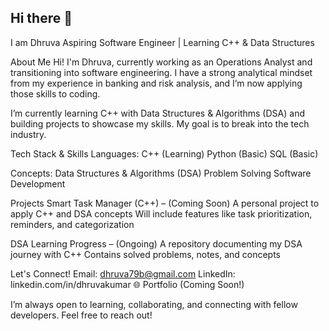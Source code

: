 ## Hi there 👋
I am Dhruva
Aspiring Software Engineer | Learning C++ & Data Structures

About Me
Hi! I'm Dhruva, currently working as an Operations Analyst and transitioning into software engineering. I have a strong analytical mindset from my experience in banking and risk analysis, and I’m now applying those skills to coding.

I’m currently learning C++ with Data Structures & Algorithms (DSA) and building projects to showcase my skills. My goal is to break into the tech industry.

Tech Stack & Skills
Languages:
C++ (Learning)
Python (Basic)
SQL (Basic)

Concepts:
Data Structures & Algorithms (DSA)
Problem Solving
Software Development

Projects
Smart Task Manager (C++) – (Coming Soon)
A personal project to apply C++ and DSA concepts
Will include features like task prioritization, reminders, and categorization

DSA Learning Progress – (Ongoing)
A repository documenting my DSA journey with C++
Contains solved problems, notes, and concepts

Let's Connect!
Email: dhruva79b@gmail.com
LinkedIn: linkedin.com/in/dhruvakumar
🌐 Portfolio (Coming Soon!)

I’m always open to learning, collaborating, and connecting with fellow developers. Feel free to reach out! 



